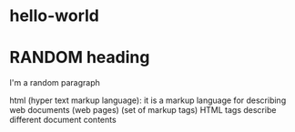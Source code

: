 # hello-world

<!DOCTYPE html>
<html>
<head><title>RANDOM TAB TITLE</title></head>
<body>
<h1> RANDOM heading </h1>
<p> I'm a random paragraph </p>
</body>
</html>

html (hyper text markup language): it is a markup language for describing web documents (web pages) (set of markup tags)
HTML tags describe different document contents
